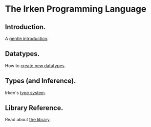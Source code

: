 
# The Irken Programming Language

## Introduction.

A [gentle introduction](intro.md).

## Datatypes.

How to [create new datatypes](datatypes.md).

## Types (and Inference).

Irken's [type system](types.md).

## Library Reference.

Read about [the library](lib/README.md).



